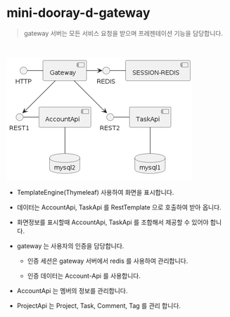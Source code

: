 # mini-dooray-d-gateway

> gateway 서버는 모든 서비스 요청을 받으며 프레젠테이션 기능을 담당합니다.

<br/>

![img.png](img.png)

- TemplateEngine(Thymeleaf) 사용하여 화면을 표시합니다.

- 데이터는 AccountApi, TaskApi 를 RestTemplate 으로 호출하여 받아 옵니다.

- 화면정보를 표시할때 AccountApi, TaskApi 를 조합해서 제공할 수 있어야 합니다.

- gateway 는 사용자의 인증을 담당합니다.

  - 인증 세션은 gateway 서버에서 redis 를 사용하여 관리합니다.

  - 인증 데이터는 Account-Api 를 사용합니다.

- AccountApi 는 멤버의 정보를 관리합니다.

- ProjectApi 는 Project, Task, Comment, Tag 를 관리 합니다.
